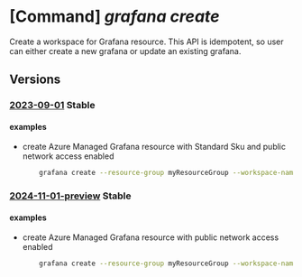 # [Command] _grafana create_

Create a workspace for Grafana resource. This API is idempotent, so user can either create a new grafana or update an existing grafana.

## Versions

### [2023-09-01](/Resources/mgmt-plane/L3N1YnNjcmlwdGlvbnMve30vcmVzb3VyY2Vncm91cHMve30vcHJvdmlkZXJzL21pY3Jvc29mdC5kYXNoYm9hcmQvZ3JhZmFuYS97fQ==/2023-09-01.xml) **Stable**

<!-- mgmt-plane /subscriptions/{}/resourcegroups/{}/providers/microsoft.dashboard/grafana/{} 2023-09-01 -->

#### examples

- create Azure Managed Grafana resource with Standard Sku and public network access enabled
    ```bash
        grafana create --resource-group myResourceGroup --workspace-name myWorkspace --sku-tier Standard --public-network-access Enabled
    ```

### [2024-11-01-preview](/Resources/mgmt-plane/L3N1YnNjcmlwdGlvbnMve30vcmVzb3VyY2Vncm91cHMve30vcHJvdmlkZXJzL21pY3Jvc29mdC5kYXNoYm9hcmQvZ3JhZmFuYS97fQ==/2024-11-01-preview.xml) **Stable**

<!-- mgmt-plane /subscriptions/{}/resourcegroups/{}/providers/microsoft.dashboard/grafana/{} 2024-11-01-preview -->

#### examples

- create Azure Managed Grafana resource with public network access enabled
    ```bash
        grafana create --resource-group myResourceGroup --workspace-name myWorkspace --public-network-access Enabled
    ```
